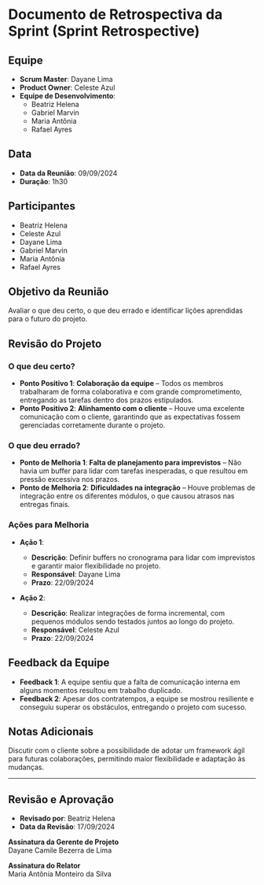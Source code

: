 # Documento de Retrospectiva da Sprint (Sprint Retrospective)

## Equipe
- **Scrum Master**: Dayane Lima
- **Product Owner**: Celeste Azul
- **Equipe de Desenvolvimento**:
  - Beatriz Helena
  - Gabriel Marvin
  - Maria Antônia
  - Rafael Ayres

## Data
- **Data da Reunião**: 09/09/2024
- **Duração**: 1h30

## Participantes
- Beatriz Helena
- Celeste Azul
- Dayane Lima
- Gabriel Marvin
- Maria Antônia
- Rafael Ayres

## Objetivo da Reunião
Avaliar o que deu certo, o que deu errado e identificar lições aprendidas para o futuro do projeto.

## Revisão do Projeto

### O que deu certo?

- **Ponto Positivo 1**: **Colaboração da equipe** – Todos os membros trabalharam de forma colaborativa e com grande comprometimento, entregando as tarefas dentro dos prazos estipulados.
- **Ponto Positivo 2**: **Alinhamento com o cliente** – Houve uma excelente comunicação com o cliente, garantindo que as expectativas fossem gerenciadas corretamente durante o projeto.


### O que deu errado?

- **Ponto de Melhoria 1**: **Falta de planejamento para imprevistos** – Não havia um buffer para lidar com tarefas inesperadas, o que resultou em pressão excessiva nos prazos.
- **Ponto de Melhoria 2**: **Dificuldades na integração** – Houve problemas de integração entre os diferentes módulos, o que causou atrasos nas entregas finais.

### Ações para Melhoria

- **Ação 1**:
  - **Descrição**: Definir buffers no cronograma para lidar com imprevistos e garantir maior flexibilidade no projeto.
  - **Responsável**: Dayane Lima
  - **Prazo**: 22/09/2024

- **Ação 2**:
  - **Descrição**: Realizar integrações de forma incremental, com pequenos módulos sendo testados juntos ao longo do projeto.
  - **Responsável**: Celeste Azul
  - **Prazo**: 22/09/2024

## Feedback da Equipe

- **Feedback 1**: A equipe sentiu que a falta de comunicação interna em alguns momentos resultou em trabalho duplicado.
- **Feedback 2**: Apesar dos contratempos, a equipe se mostrou resiliente e conseguiu superar os obstáculos, entregando o projeto com sucesso.

## Notas Adicionais
Discutir com o cliente sobre a possibilidade de adotar um framework ágil para futuras colaborações, permitindo maior flexibilidade e adaptação às mudanças.

---

## Revisão e Aprovação
- **Revisado por**: Beatriz Helena
- **Data da Revisão**: 17/09/2024

**Assinatura da Gerente de Projeto**  
Dayane Camile Bezerra de Lima

**Assinatura do Relator**  
Maria Antônia Monteiro da Silva
